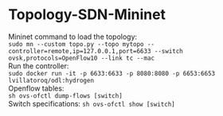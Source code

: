 # Topology-SDN-Mininet

Mininet command to load the topology:  
`sudo mn --custom topo.py --topo mytopo --controller=remote,ip=127.0.0.1,port=6633 --switch ovsk,protocols=OpenFlow10 --link tc --mac`  
Run the controller:  
`sudo docker run -it -p 6633:6633 -p 8080:8080 -p 6653:6653 lvillatoroq/odl:hydrogen`  
Openflow tables:  
`sh ovs-ofctl dump-flows [switch]`  
Switch specifications:
`sh ovs-ofctl show [switch]`  
